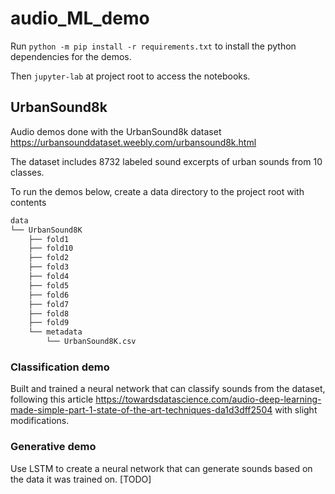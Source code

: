 # audio_ML_demo

Run `python -m pip install -r requirements.txt` to install the python dependencies for the demos. 

Then `jupyter-lab` at project root to access the notebooks.

## UrbanSound8k

Audio demos done with the UrbanSound8k dataset <https://urbansounddataset.weebly.com/urbansound8k.html>

The dataset includes 8732 labeled sound excerpts of urban sounds from 10 classes.

To run the demos below, create a data directory to the project root with contents 
```bash
data
└── UrbanSound8K
    ├── fold1
    ├── fold10
    ├── fold2
    ├── fold3
    ├── fold4
    ├── fold5
    ├── fold6
    ├── fold7
    ├── fold8
    ├── fold9
    └── metadata
        └── UrbanSound8K.csv
```

### Classification demo

Built and trained a neural network that can classify sounds from the dataset, following this article <https://towardsdatascience.com/audio-deep-learning-made-simple-part-1-state-of-the-art-techniques-da1d3dff2504> with slight modifications.

### Generative demo

Use LSTM to create a neural network that can generate sounds based on the data it was trained on. [TODO]
